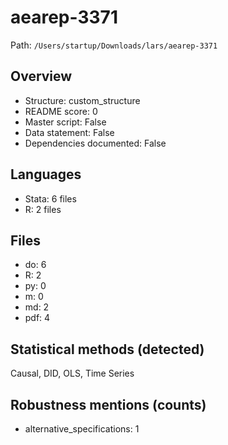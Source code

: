 # aearep-3371

Path: `/Users/startup/Downloads/lars/aearep-3371`

## Overview
- Structure: custom_structure
- README score: 0
- Master script: False
- Data statement: False
- Dependencies documented: False

## Languages
- Stata: 6 files
- R: 2 files

## Files
- do: 6
- R: 2
- py: 0
- m: 0
- md: 2
- pdf: 4

## Statistical methods (detected)
Causal, DID, OLS, Time Series

## Robustness mentions (counts)
- alternative_specifications: 1